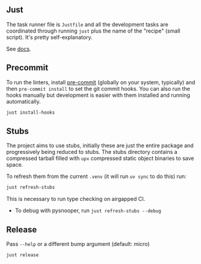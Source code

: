 ## Just

The task runner file is `Justfile` and all the development tasks are coordinated through running
`just` plus the name of the "recipe" (small script). It's pretty self-explanatory.

See [docs](https://github.com/casey/just).

## Precommit

To run the linters, install [pre-commit](https://pre-commit.com/) (globally on your system,
typically) and then `pre-commit install` to set the git commit hooks. You can also run the hooks
manually but development is easier with them installed and running automatically.

```sh
just install-hooks
```

## Stubs

The project aims to use stubs, initially these are just the entire package and progressively being
reduced to stubs. The stubs directory contains a compressed tarball filled with `upx` compressed
static object binaries to save space.

To refresh them from the current `.venv` (it will run `uv sync` to do this) run:

```sh
just refresh-stubs
```

This is necessary to run type checking on airgapped CI.

- To debug with pysnooper, run `just refresh-stubs --debug`

## Release

Pass `--help` or a different bump argument (default: micro)

```
just release
```
